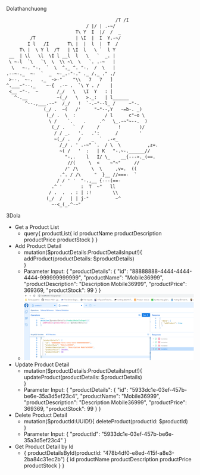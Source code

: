 Dolathanchuong
```
                                         /T /I
                              / |/ | .-~/
                          T\ Y  I  |/  /  _
         /T               | \I  |  I  Y.-~/
        I l   /I       T\ |  |  l  |  T  /
     T\ |  \ Y l  /T   | \I  l   \ `  l Y
 __  | \l   \l  \I l __l  l   \   `  _. |
 \ ~-l  `\   `\  \  \\ ~\  \   `. .-~   |
  \   ~-. "-.  `  \  ^._ ^. "-.  /  \   |
.--~-._  ~-  `  _  ~-_.-"-." ._ /._ ." ./
 >--.  ~-.   ._  ~>-"    "\\   7   7   ]
^.___~"--._    ~-{  .-~ .  `\ Y . /    |
 <__ ~"-.  ~       /_/   \   \I  Y   : |
   ^-.__           ~(_/   \   >._:   | l______
       ^--.,___.-~"  /_/   !  `-.~"--l_ /     ~"-.
              (_/ .  ~(   /'     "~"--,Y   -=b-. _)
               (_/ .  \  :           / l      c"~o \
                \ /    `.    .     .^   \_.-~"~--.  )
                 (_/ .   `  /     /       !       )/
                  / / _.   '.   .':      /        '
                  ~(_/ .   /    _  `  .-<_
                    /_/ . ' .-~" `.  / \  \          ,z=.
                    ~( /   '  :   | K   "-.~-.______//
                      "-,.    l   I/ \_    __{--->._(==.
                       //(     \  <    ~"~"     //
                      /' /\     \  \     ,v=.  ((
                    .^. / /\     "  }__ //===-  `
                   / / ' '  "-.,__ {---(==-
                 .^ '       :  T  ~"   ll
                / .  .  . : | :!        \\
               (_/  /   | | j-"          ~^
                 ~-<_(_.^-~"
```
3Dola
- Get a Product List 
    - query{
        productList{
            id
            productName
            productDescription
            productPrice
            productStock
        }
    }
- Add Product Detail
    - mutation($productDetails:ProductDetailsInput!){
        addProduct(productDetails: $productDetails)  
        }
    - Parameter Input:
        {
            "productDetails": 
            {
                "id": "88888888-4444-4444-4444-999999999999",
                "productName": "Mobile36999",
                "productDescription": "Description Mobile36999",
                "productPrice": 369369,
                "productStock": 99
                }
        }
    - ![Alt text](./Images/image.png)
- Update Product Detail
    - mutation($productDetails:ProductDetailsInput!){
        updateProduct(productDetails: $productDetails)  
        }
    - Parameter Input:
        {
        "productDetails": {
            "id": "5933dc1e-03ef-457b-be6e-35a3d5ef23c4",
            "productName": "Mobile36999",
            "productDescription": "Description Mobile36999",
            "productPrice": 369369,
            "productStock": 99
            }
        }
- Delete Product Detail
    - mutation($productId:UUID!){
            deleteProduct(productId: $productId)  
        }
    - Parameter Input:
        {
            "productId": "5933dc1e-03ef-457b-be6e-35a3d5ef23c4"
        }
- Get Product Detail by Id
    - {
        productDetailsById(productId: "478b4df0-e8ed-415f-a8e3-2ba84c31ec2b") 
        {
            id
            productName
            productDescription
            productPrice
            productStock
        }
    }
